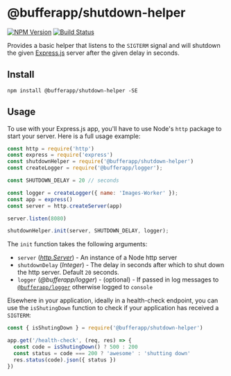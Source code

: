 # @bufferapp/shutdown-helper

[![NPM Version](https://img.shields.io/npm/v/@bufferapp/shutdown-helper.svg)](https://www.npmjs.com/package/@bufferapp/shutdown-helper)
[![Build Status](https://travis-ci.org/bufferapp/node-shutdown-helper.svg?branch=master)](https://travis-ci.org/bufferapp/node-shutdown-helper)

Provides a basic helper that listens to the `SIGTERM` signal and will shutdown the given
[Express.js](http://expressjs.com/) server after the given delay in seconds.

## Install

```
npm install @bufferapp/shutdown-helper -SE
```

## Usage

To use with your Express.js app, you'll have to use Node's `http` package to start your server.
Here is a full usage example:

```js
const http = require('http')
const express = require('express')
const shutdownHelper = require('@bufferapp/shutdown-helper')
const createLogger = require('@bufferapp/logger');

const SHUTDOWN_DELAY = 20 // seconds

const logger = createLogger({ name: 'Images-Worker' });
const app = express()
const server = http.createServer(app)

server.listen(8080)

shutdownHelper.init(server, SHUTDOWN_DELAY, logger);
```

The `init` function takes the following arguments:

- `server` ([*http.Server*](https://nodejs.org/dist/latest-v6.x/docs/api/http.html#http_class_http_server)) -
  An instance of a Node http server
- `shutdownDelay` (*Integer*) - The delay in seconds after which to shut down the http server. Default `20` seconds.
- `logger` (*@bufferapp/logger*) - (optional) - If passed in log messages to [`@bufferapp/logger`](https://github.com/bufferapp/node-logger) otherwise logged to `console`

Elsewhere in your application, ideally in a health-check endpoint, you can use the `isShutingDown`
function to check if your application has received a `SIGTERM`:

```js
const { isShutingDown } = require('@bufferapp/shutdown-helper')

app.get('/health-check', (req, res) => {
  const code = isShutingDown() ? 500 : 200
  const status = code === 200 ? 'awesome' : 'shutting down'
  res.status(code).json({ status })
})
```
